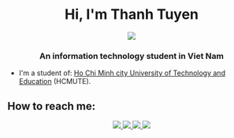 <h1 align="center">Hi, I'm Thanh Tuyen</h1>
<p align="center"><img src="https://img.icons8.com/color/48/000000/vietnam-circular.png"/></p>
<h3 align="center">An information technology student in Viet Nam</h3>

- I'm a student of: [Ho Chi Minh city University of Technology and Education](https://hcmute.edu.vn) (HCMUTE).

## How to reach me:

<p align="center">
  <a href="https://www.linkedin.com/in/nguyen-thi-thanh-tuyen-896111219/" target="_blank">
    <img src="https://img.icons8.com/fluent/48/000000/linkedin.png"/>
  </a>
  <a href="https://www.facebook.com/profile.php?id=100070234643413">
    <img src="https://img.icons8.com/fluent/48/000000/facebook-new.png" target="_blank" />
  </a> 
  <a href="https://github.com/ngthtuyen9823" alt="Github">
    <img src="https://img.icons8.com/fluent/48/000000/github.png"/>
  </a> 
  <a href="mailto:camuccon98@gmail.com" alt="Email">
    <img src="https://img.icons8.com/fluent/48/000000/mailing.png"/>
  </a>
</p>
